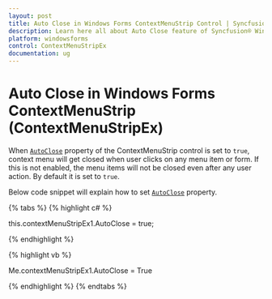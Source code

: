 ```yaml
---
layout: post
title: Auto Close in Windows Forms ContextMenuStrip Control | Syncfusion®
description: Learn here all about Auto Close feature of Syncfusion® Windows Forms ContextMenuStrip (ContextMenuStripEx) control and more.
platform: windowsforms
control: ContextMenuStripEx
documentation: ug
---
```


# Auto Close in Windows Forms ContextMenuStrip (ContextMenuStripEx)

When [`AutoClose`](https://learn.microsoft.com/en-us/dotnet/api/system.windows.forms.toolstripdropdown.autoclose?redirectedfrom=MSDN&view=netframework-4.7.2#System_Windows_Forms_ToolStripDropDown_AutoClose) property of the ContextMenuStrip control is set to `true`, context menu will get closed when user clicks on any menu item or form. If this is not enabled, the menu items will not be closed even after any user action. By default it is set to `true`.
 

Below code snippet will explain how to set [`AutoClose`](https://learn.microsoft.com/en-us/dotnet/api/system.windows.forms.toolstripdropdown.autoclose?redirectedfrom=MSDN&view=netframework-4.7.2#System_Windows_Forms_ToolStripDropDown_AutoClose) property.

{% tabs %}
{% highlight c# %}

this.contextMenuStripEx1.AutoClose = true;

{% endhighlight %}

{% highlight vb %}

Me.contextMenuStripEx1.AutoClose = True

{% endhighlight %}
{% endtabs %}
